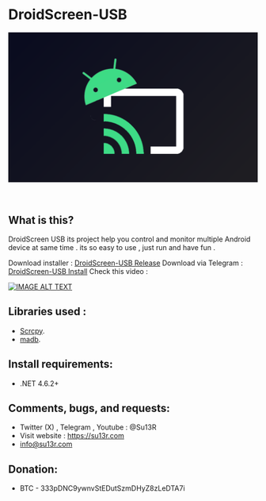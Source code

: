 # DroidScreen-USB

<p align="center">
    <img width="600" src="https://github.com/su13r/DroidScreen-USB/blob/main/DroidScreen%20USB/app_store_icon.png" />
</p>

<br />

What is this?
-------------
DroidScreen USB its project help you control and monitor multiple Android device at same time .
its so easy to use , just run and have fun .

Download installer : [DroidScreen-USB Release](https://github.com/su13r/DroidScreen-USB/releases/tag/android)
Download via Telegram : [DroidScreen-USB Install](https://t.me/su13r/7)
Check this video : 

[![IMAGE ALT TEXT](http://img.youtube.com/vi/2B4edRAVkRs/0.jpg)](http://www.youtube.com/watch?v=2B4edRAVkRs "DroidScreen-USB")
<br>

Libraries used :
--------------------------------

* [Scrcpy](https://github.com/Genymobile/scrcpy).
* [madb](https://github.com/quamotion/madb).

Install requirements:
-------------------------
* .NET 4.6.2+


Comments, bugs, and requests:
-----------------------------
* Twitter (X) , Telegram , Youtube : @Su13R
* Visit website : https://su13r.com
* info@su13r.com

Donation:
-------
* BTC - 333pDNC9ywnvStEDutSzmDHyZ8zLeDTA7i
